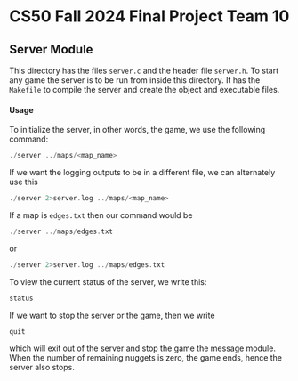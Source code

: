 # CS50 Fall 2024 Final Project Team 10
## Server Module

This directory has the files ```server.c``` and the header file ```server.h```. To start any game the server is to be run from inside this directory. It has the ```Makefile``` to compile the server and create the object and executable files.

#### Usage
To initialize the server, in other words, the game, we use the following command:
```c 
./server ../maps/<map_name>
```
If we want the logging outputs to be in a different file, we can alternately use this
```c 
./server 2>server.log ../maps/<map_name>
```
If a map is ```edges.txt``` then our command would be 
```c 
./server ../maps/edges.txt
```
or
```c 
./server 2>server.log ../maps/edges.txt
```
To view the current status of the server, we write this:
```c 
status
```
If we want to stop the server or the game, then we write
```c 
quit
```
which will exit out of the server and stop the game the message module.
When the number of remaining nuggets is zero, the game ends, hence the server also stops.